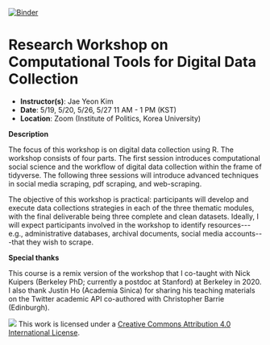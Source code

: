 [![Binder](https://mybinder.org/badge_logo.svg)](https://mybinder.org/v2/gh/jaeyk/summer_digital_data_collection/master/?urlpath=rstudio)

# Research Workshop on Computational Tools for Digital Data Collection

* **Instructor(s)**: Jae Yeon Kim
* **Date**: 5/19, 5/20, 5/26, 5/27 11 AM - 1 PM (KST)
* **Location**: Zoom (Institute of Politics, Korea University)

**Description**

The focus of this workshop is on digital data collection using R. The workshop consists of four parts. The first session introduces computational social science and the workflow of digital data collection within the frame of tidyverse. The following three sessions will introduce advanced techniques in social media scraping, pdf scraping, and web-scraping. 

The objective of this workshop is practical: participants will develop and execute data collections strategies in each of the three thematic modules, with the final deliverable being three complete and clean datasets. Ideally, I will expect participants involved in the workshop to identify resources---e.g., administrative databases, archival documents, social media accounts---that they wish to scrape.

**Special thanks**

This course is a remix version of the workshop that I co-taught with Nick Kuipers (Berkeley PhD; currently a postdoc at Stanford) at Berkeley in 2020. I also thank Justin Ho (Academia Sinica) for sharing his teaching materials on the Twitter academic API co-authored with Christopher Barrie (Edinburgh).  

![](https://i.creativecommons.org/l/by/4.0/88x31.png) This work is licensed under a [Creative Commons Attribution 4.0 International License](https://creativecommons.org/licenses/by/4.0/).

